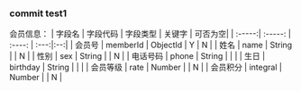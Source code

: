 ### commit test1
会员信息：
| 字段名 | 字段代码 | 字段类型 | 关键字 | 可否为空|
| :-----:| :-----: | :----: | :---:|:--:|
| 会员号 | memberId | ObjectId | Y | N  |
| 姓名 | name | String | | N |
| 性别 | sex | String | | N | 
| 电话号码 | phone | String | |  |
| 生日 | birthday | String | |  | 
| 会员等级 | rate | Number | | N |
| 会员积分 | integral | Number | | N | 


